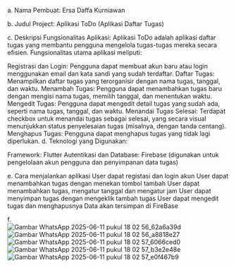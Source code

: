 a. Nama Pembuat:
Ersa Daffa Kurniawan

b. Judul Project:
Aplikasi ToDo (Aplikasi Daftar Tugas)

c. Deskripsi Fungsionalitas Aplikasi:
Aplikasi ToDo adalah aplikasi daftar tugas yang membantu pengguna mengelola tugas-tugas mereka secara efisien. Fungsionalitas utama aplikasi meliputi:

Registrasi dan Login: Pengguna dapat membuat akun baru atau login menggunakan email dan kata sandi yang sudah terdaftar.
Daftar Tugas: Menampilkan daftar tugas yang terorganisir dengan nama tugas, tanggal, dan waktu.
Menambah Tugas: Pengguna dapat menambahkan tugas baru dengan mengisi nama tugas, memilih tanggal, dan menentukan waktu.
Mengedit Tugas: Pengguna dapat mengedit detail tugas yang sudah ada, seperti nama tugas, tanggal, dan waktu.
Menandai Tugas Selesai: Terdapat checkbox untuk menandai tugas sebagai selesai, yang secara visual menunjukkan status penyelesaian tugas (misalnya, dengan tanda centang).
Menghapus Tugas: Pengguna dapat menghapus tugas yang tidak lagi diperlukan.
d. Teknologi yang Digunakan:

Framework: Flutter
Autentikasi dan Database: Firebase (digunakan untuk pengelolaan akun pengguna dan penyimpanan data tugas)

e.  Cara menjalankan aplikasi
User dapat registasi dan login akun
User dapat menambahkan tugas dengan menekan tombol tambah
User dapat menambahkan tugas, mengatur tanggal dan mengatur jam
User dapat menyimpan tugas dengan mengeklik tambah tugas
User dapat mengedit tugas dan menghapusnya
Data akan tersimpan di FireBase

f.  
![Gambar WhatsApp 2025-06-11 pukul 18 02 56_62a6a39d](https://github.com/user-attachments/assets/bf864545-6607-46b4-b815-f368fea6dc12)
![Gambar WhatsApp 2025-06-11 pukul 18 02 56_a8818e27](https://github.com/user-attachments/assets/57be040e-7172-4e85-9ba9-95e26d86137c)
![Gambar WhatsApp 2025-06-11 pukul 18 02 57_6066ced0](https://github.com/user-attachments/assets/a631a4de-9062-4238-9faa-2b30145d40bd)
![Gambar WhatsApp 2025-06-11 pukul 18 02 57_b3e2e48e](https://github.com/user-attachments/assets/1fdee60b-1243-4450-a69e-2ac5e6f3d429)
![Gambar WhatsApp 2025-06-11 pukul 18 02 57_e0f467b9](https://github.com/user-attachments/assets/218a3fa8-b054-4f2b-8d55-2475dc25c410)



